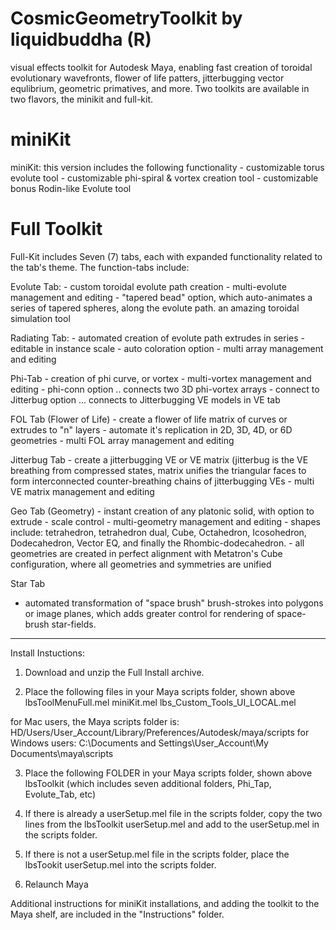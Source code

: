 CosmicGeometryToolkit by liquidbuddha (R)
=========================================

visual effects toolkit for Autodesk Maya, enabling fast creation of toroidal evolutionary wavefronts, flower of life patters, jitterbugging vector equlibrium, geometric primatives, and more.  Two toolkits are available in two flavors, the minikit and full-kit.

miniKit
=======
miniKit: this version includes the following functionality
	- customizable torus evolute tool
	- customizable phi-spiral & vortex creation tool
	- customizable bonus Rodin-like Evolute tool

Full Toolkit
============
Full-Kit includes Seven (7) tabs, each with expanded functionality related to the tab's theme. The function-tabs include:

Evolute Tab:
	- custom toroidal evolute path creation 
	- multi-evolute management and editing
	- "tapered bead" option, which auto-animates a series of tapered spheres, along the evolute path. an amazing toroidal simulation tool

Radiating Tab:
	- automated creation of evolute path extrudes in series
	- editable in instance scale
	- auto coloration option
	- multi array management and editing

Phi-Tab
	- creation of phi curve, or vortex
	- multi-vortex management and editing
	- phi-conn option .. connects two 3D phi-vortex arrays
	- connect to Jitterbug option ... connects to Jitterbugging VE models in VE tab

FOL Tab (Flower of Life)
	- create a flower of life matrix of curves or extrudes to "n" layers
	- automate it's replication in 2D, 3D, 4D, or 6D geometries
	- multi FOL array management and editing

Jitterbug Tab
	- create a jitterbugging VE or VE matrix (jitterbug is the VE breathing from compressed states, matrix unifies the triangular faces to form interconnected counter-breathing chains of jitterbugging VEs
	- multi VE matrix management and editing

Geo Tab (Geometry)
	- instant creation of any platonic solid, with option to extrude
	- scale control
	- multi-geometry management and editing
	- shapes include: tetrahedron, tetrahedron dual, Cube, Octahedron, Icosohedron, Dodecahedron, Vector EQ, and finally the Rhombic-dodecahedron.
	- all geometries are created in perfect alignment with Metatron's Cube configuration, where all geometries and symmetries are unified

Star Tab
  - automated transformation of "space brush" brush-strokes into polygons or image planes, which adds greater control for rendering of space-brush star-fields.


----------------------------------------------------------------------------------------------------------------------

Install Instuctions:

1) Download and unzip the Full Install archive.

2) Place the following files in your Maya scripts folder, shown above
      	lbsToolMenuFull.mel 
      	miniKit.mel
      	lbs_Custom_Tools_UI_LOCAL.mel

  for Mac users, the Maya scripts folder is:    HD/Users/User_Account/Library/Preferences/Autodesk/maya/scripts
  for Windows users:                            C:\Documents and Settings\User_Account\My Documents\maya\scripts

3) Place the following FOLDER in your Maya scripts folder, shown above
      	lbsToolkit (which includes seven additional folders, Phi_Tap, Evolute_Tab, etc)


4) If there is already a userSetup.mel file in the scripts folder, copy the two lines from the lbsToolkit userSetup.mel and add to the userSetup.mel in the scripts folder.

5) If there is not a userSetup.mel file in the scripts folder, place the lbsTookit userSetup.mel into the scripts folder.

6) Relaunch Maya

Additional instructions for miniKit installations, and adding the toolkit to the Maya shelf, are included in the "Instructions" folder.
